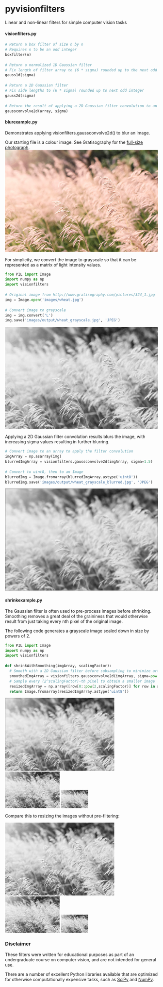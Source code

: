 # pyvisionfilters
Linear and non-linear filters for simple computer vision tasks

#### visionfilters.py

```python
# Return a box filter of size n by n
# Requires n to be an odd integer
boxfilter(n)

# Return a normalized 1D Gaussian filter
# Fix length of filter array to (6 * sigma) rounded up to the next odd integer
gauss1d(sigma)

# Return a 2D Gaussian filter
# Fix side lengths to (6 * sigma) rounded up to next odd integer
gauss2d(sigma)

# Return the result of applying a 2D Gaussian filter convolution to an input array
gaussconvolve2d(array, sigma)
```

#### blurexample.py

Demonstrates applying visionfilters.gaussconvolve2d() to blur an image.

Our starting file is a colour image.  See Gratisography for the [full-size photograph](http://www.gratisography.com/pictures/324_1.jpg).
![alt-text](images/wheat.jpg "Initial colour image")

For simplicity, we convert the image to grayscale so that it can be represented as a matrix of light intensity values.

```python
from PIL import Image
import numpy as np
import visionfilters

# Original image from http://www.gratisography.com/pictures/324_1.jpg
img = Image.open('images/wheat.jpg')

# Convert image to grayscale
img = img.convert('L')
img.save('images/output/wheat_grayscale.jpg', 'JPEG')
```

![alt-text](images/output/wheat_grayscale.jpg "Image converted to grayscale")

Applying a 2D Gaussian filter convolution results blurs the image, with increasing sigma values resulting in further blurring.

```python
# Convert image to an array to apply the filter convolution
imgArray = np.asarray(img)
blurredImgArray = visionfilters.gaussconvolve2d(imgArray, sigma=1.5)

# Convert to uint8, then to an Image
blurredImg = Image.fromarray(blurredImgArray.astype('uint8'))
blurredImg.save('images/output/wheat_grayscale_blurred.jpg', 'JPEG')
```

![alt-text](images/output/wheat_grayscale_blurred.jpg "Blurred grayscale image")

#### shrinkexample.py

The Gaussian filter is often used to pre-process images before shrinking.  Smoothing removes a great deal of the graininess that would otherwise result from just taking every nth pixel of the original image.

The following code generates a grayscale image scaled down in size by powers of 2.

```python
from PIL import Image
import numpy as np
import visionfilters

def shrinkWithSmoothing(imgArray, scalingFactor):
  # Smooth with a 2D Gaussian filter before subsampling to minimize artifacts
  smoothedImgArray = visionfilters.gaussconvolve2d(imgArray, sigma=pow(2,1-scalingFactor))
  # Sample every (2^scalingFactor)-th pixel to obtain a smaller image
  resizedImgArray = np.array([row[0::pow(2,scalingFactor)] for row in smoothedImgArray[0::pow(2,scalingFactor)]])
  return Image.fromarray(resizedImgArray.astype('uint8'))
```

![alt-text](images/output/wheat_resized_2PowerNeg1.jpg "Resized by 1/2") ![alt-text](images/output/wheat_resized_2PowerNeg2.jpg "Resized by 1/4") ![alt-text](images/output/wheat_resized_2PowerNeg3.jpg "Resized by 1/8")

Compare this to resizing the images without pre-filtering:

![alt-text](images/output/wheat_resized_2PowerNeg1_noSmoothing.jpg "Resized by 1/2 without smoothing") ![alt-text](images/output/wheat_resized_2PowerNeg2_noSmoothing.jpg "Resized by 1/4 without smoothing") ![alt-text](images/output/wheat_resized_2PowerNeg3_noSmoothing.jpg "Resized by 1/8 without smoothing")

### Disclaimer

These filters were written for educational purposes as part of an undergraduate course on computer vision, and are not intended for general use.

There are a number of excellent Python libraries available that are optimized for otherwise computationally expensive tasks, such as [SciPy](https://docs.scipy.org/doc/scipy/reference/index.html) and [NumPy](https://docs.scipy.org/doc/numpy-dev/user/quickstart.html).
